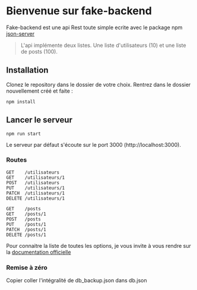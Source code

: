 # Bienvenue sur fake-backend

Fake-backend est une api Rest toute simple ecrite avec le package npm [json-server](https://www.npmjs.com/package/json-server)

> L'api implémente deux listes. Une liste d'utilisateurs (10) et une liste de posts (100).

## Installation

Clonez le repository dans le dossier de votre choix. Rentrez dans le dossier nouvellement créé et faite :
```
npm install
```

## Lancer le serveur

```
npm run start
```
Le serveur par défaut s'écoute sur le port 3000 (http://localhost:3000).

### Routes
```
GET    /utilisateurs
GET    /utilisateurs/1
POST   /utilisateurs
PUT    /utilisateurs/1
PATCH  /utilisateurs/1
DELETE /utilisateurs/1
```
```
GET    /posts
GET    /posts/1
POST   /posts
PUT    /posts/1
PATCH  /posts/1
DELETE /posts/1
```
Pour connaitre la liste de toutes les options, je vous invite à vous rendre sur la [documentation officielle](https://www.npmjs.com/package/json-server)

### Remise à zéro
Copier coller l'intégralité de db_backup.json dans db.json